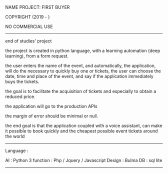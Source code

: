 NAME PROJECT: FIRST BUYER
                                                             
                                                             
COPYRIGHT  (2019 - )

NO COMMERCIAL USE

--------------------------------------

end of studies' project

the project is created in python language, with a learning automation (deep learning), from a form request.

the user enters the name of the event, and automatically, the application, will do the necessary to quickly buy one or tickets, the user can choose the date, time and place of the event, and say if the application immediately buys the tickets.

the goal is to facilitate the acquisition of tickets and especially to obtain a reduced price.

the application will go to the production APIs

the margin of error should be minimal or null.

the end goal is that the application coupled with a voice assistant, can make it possible to book quickly and the cheapest possible event tickets around the world

---------------------------------------------

Language : 

AI : Python 3 
function : Php  / Jquery / Javascript 
Design : Bulma 
DB : sql lite

----------------------------------------------







